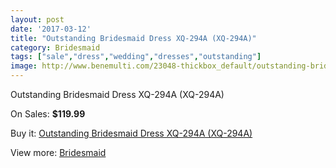 ```yaml
---
layout: post
date: '2017-03-12'
title: "Outstanding Bridesmaid Dress XQ-294A (XQ-294A)"
category: Bridesmaid
tags: ["sale","dress","wedding","dresses","outstanding"]
image: http://www.benemulti.com/23048-thickbox_default/outstanding-bridesmaid-dress-xq-294a-xq-294a.jpg
---
```

Outstanding Bridesmaid Dress XQ-294A (XQ-294A)

On Sales: **$119.99**
<a href="https://www.benemulti.com/en/bridesmaid/8799-outstanding-bridesmaid-dress-xq-294a-xq-294a.html"><amp-img layout="responsive" width="600" height="600" src="//www.benemulti.com/23048-thickbox_default/outstanding-bridesmaid-dress-xq-294a-xq-294a.jpg" alt="Outstanding Bridesmaid Dress XQ-294A (XQ-294A) 0" /></a>
<a href="https://www.benemulti.com/en/bridesmaid/8799-outstanding-bridesmaid-dress-xq-294a-xq-294a.html"><amp-img layout="responsive" width="600" height="600" src="//www.benemulti.com/23049-thickbox_default/outstanding-bridesmaid-dress-xq-294a-xq-294a.jpg" alt="Outstanding Bridesmaid Dress XQ-294A (XQ-294A) 1" /></a>

Buy it: [Outstanding Bridesmaid Dress XQ-294A (XQ-294A)](https://www.benemulti.com/en/bridesmaid/8799-outstanding-bridesmaid-dress-xq-294a-xq-294a.html "Outstanding Bridesmaid Dress XQ-294A (XQ-294A)")

View more: [Bridesmaid](https://www.benemulti.com/en/74-bridesmaid "Bridesmaid")